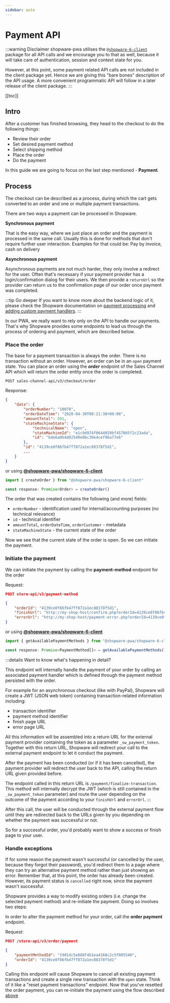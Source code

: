 ```yaml
---
sidebar: auto
---
```


# Payment API

:::warning Disclaimer
shopware-pwa utilises the [`@shopware-6-client`](https://www.npmjs.com/package/@shopware-pwa/shopware-6-client) package for all API calls and we encourage you to that as well, because it will take care of authentication, session and context state for you.

However, at this point, some payment related API calls are not included in the client package yet. Hence we are giving this "bare bones" description of the API usage. A more convenient programmatic API will follow in a later release of the client package.
:::

[[toc]]

## Intro

After a customer has finished browsing, they head to the checkout to do the following things:

- Review their order
- Set desired payment method
- Select shipping method
- Place the order
- Do the payment

In this guide we are going to focus on the last step mentioned - **Payment**.

## Process

The checkout can be described as a process, during which the cart gets converted to an order and one or multiple payment transactions.

There are two ways a payment can be processed in Shopware.

**Synchronous payment**

That is the easy way, where we just place an order and the payment is processed in the same call. Usually this is done for methods that don't require further user interaction. Examples for that could be: Pay by invoice, cash on delivery

**Asynchronous payment**

Asynchronous payments are not much harder, they only involve a redirect for the user. Often that's necessary if your payment provider has a login/confirmation dialog for their users. We then provide a `returnUrl` so the provider can return us to the confirmation page of our order once payment was completed.

:::tip Go deeper
If you want to know more about the backend logic of it, please check the Shopware documentation on [payment processing](https://docs.shopware.com/en/shopware-platform-dev-en/references-internals/core/checkout-process/payment) and [adding custom payment handlers](https://docs.shopware.com/en/shopware-platform-dev-en/how-to/payment-plugin).
:::

In our PWA, we really want to rely only on the API to handle our payments. That's why Shopware provides some endpoints to lead us through the process of ordering and payment, which are described below.

### Place the order

The base for a payment transaction is always the order. There is no transaction without an order. However, an order can be in an `open` payment state. You can place an order using the **_order_** endpoint of the Sales Channel API which will return the order entity once the order is completed.

```
POST sales-channel-api/v3/checkout/order
```

Response:

```json {7,11}
{
    "data": {
        "orderNumber": "10078",
        "orderDateTime": "2020-04-30T08:21:30+00:00",
        "amountTotal": 591,
        "stateMachineState": {
            "technicalName": "open",
            "stateMachineId": "e1c9d974f0644929bf457865f2c23ada",
            "id": "b4e6a0b4d02549e8bc39e4cef96a77e6"
        },
        "id": "4139ce0f86fb47ff872a1ec88378f5d1",
        ...
    }
}
```

or using [**@shopware-pwa/shopware-6-client**](https://www.npmjs.com/package/@shopware-pwa/shopware-6-client)

```javascript
import { createOrder } from "@shopware-pwa/shopware-6-client"

const response: Promise<Order> = createOrder()
```

The order that was created contains the following (and more) fields:

- `orderNumber` - identification used for internal/accounting purposes (no technical relevance)
- `id` - technical identifier
- `amountTotal`, `orderDateTime`, `orderCustomer` - metadata
- `stateMachineState` - the current state of the order

Now we see that the current state of the order is open. So we can initiate the payment.

### Initiate the payment

We can initiate the payment by calling the **payment-method** endpoint for the order

Request:

```json
POST store-api/v3/payment-method

{
	"orderId": "4139ce0f86fb47ff872a1ec88378f5d1",
	"finishUrl": "http://my-shop-host/confirm.php?orderId=4139ce0f86fb47ff",
	"errorUrl": "http://my-shop-host/payment-error.php?orderId=4139ce0f86fb47ff"
}
```

or using [**@shopware-pwa/shopware-6-client**](https://www.npmjs.com/package/@shopware-pwa/shopware-6-client)

```js
import { getAvailablePaymentMethods } from "@shopware-pwa/shopware-6-client"

const response: Promise<PaymentMethod[]> = getAvailablePaymentMethods()
```

:::details Want to know what's happening in detail?

This endpoint will internally handle the payment of your order by calling an associated payment handler which is defined through the payment method persisted with the order.

For example for an asynchronous checkout (like with PayPal), Shopware will create a JWT (JSON web token) containing transaction-related information including:

- transaction identifier
- payment method identifier
- finish page URL
- error page URL

All this information will be assembled into a return URL for the external payment provider containing the token as a parameter `_sw_payment_token`. Together with this return URL, Shopware will redirect your call to the external payment endpoint to let it conduct the payment.

After the payment has been conducted (or if it has been cancelled), the payment provider will redirect the user back to the API, calling the return URL given provided before.

The endpoint called in this return URL is `/payment/finalize-transaction`. This method will internally decrypt the JWT (which is still contained in the `_sw_payment_token` parameter) and route the user depending on the outcome of the payment according to your `finishUrl` and `errorUrl`.
:::

After this call, the user will be conducted through the external payment flow until they are redirected back to the URLs given by you depending on whether the payment was successful or not.

So for a successful order, you'd probably want to show a success or finish page to your user.

### Handle exceptions

If for some reason the payment wasn't successful (or cancelled by the user, because they forgot their password), you'd redirect them to a page where they can try an alternative payment method rather than just showing an error. Remember that, at this point, the order has already been created. However, its payment status is `cancelled` right now, since the payment wasn't successful.

Shopware provides a way to modify existing orders (i.e. change the selected payment method) and re-initiate the payment. Doing so involves two steps:

In order to alter the payment method for your order, call the **order payment** endpoint.

Request:

```json
POST /store-api/v3/order/payment

{
	"paymentMethodId": "1901dc5e888f4b1ea4168c2c5f005540",
	"orderId": "4139ce0f86fb47ff872a1ec88378f5d1"
}
```

Calling this endpoint will cause Shopware to cancel all existing payment transactions and create a single new transaction with the `open` state. Think of it like a "reset payment transactions" endpoint. Now that you've resetted the order payment, you can re-initiate the payment using the flow described [above](#initiate-the-payment)
